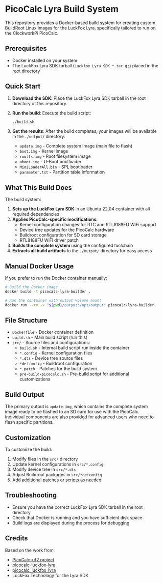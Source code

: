 # PicoCalc Lyra Build System

This repository provides a Docker-based build system for creating custom BuildRoot Linux images for the LuckFox Lyra, specifically tailored to run on the ClockworkPi PicoCalc.

## Prerequisites

- Docker installed on your system
- The LuckFox Lyra SDK tarball (`Luckfox_Lyra_SDK_*.tar.gz`) placed in the root directory

## Quick Start

1. **Download the SDK**: Place the LuckFox Lyra SDK tarball in the root directory of this repository.

2. **Run the build**: Execute the build script:
   ```bash
   ./build.sh
   ```

3. **Get the results**: After the build completes, your images will be available in the `./output/` directory:
   - `update.img` - Complete system image (main file to flash)
   - `boot.img` - Kernel image
   - `rootfs.img` - Root filesystem image
   - `uboot.img` - U-Boot bootloader
   - `MiniLoaderAll.bin` - SPL bootloader
   - `parameter.txt` - Partition table information

## What This Build Does

The build system:

1. **Sets up the LuckFox Lyra SDK** in an Ubuntu 22.04 container with all required dependencies
2. **Applies PicoCalc-specific modifications**:
   - Kernel configuration changes for RTC and RTL8188FU WiFi support
   - Device tree updates for the PicoCalc hardware
   - Buildroot configuration for SD card storage
   - RTL8188FU WiFi driver patch
3. **Builds the complete system** using the configured toolchain
4. **Extracts all build artifacts** to the `./output/` directory for easy access

## Manual Docker Usage

If you prefer to run the Docker container manually:

```bash
# Build the Docker image
docker build -t picocalc-lyra-builder .

# Run the container with output volume mount
docker run --rm -v "$(pwd)/output:/opt/output" picocalc-lyra-builder
```

## File Structure

- `Dockerfile` - Docker container definition
- `build.sh` - Main build script (run this)
- `src/` - Source files and configurations:
  - `build.sh` - Internal build script run inside the container
  - `*.config` - Kernel configuration files
  - `*.dts` - Device tree source files
  - `*defconfig` - Buildroot configuration
  - `*.patch` - Patches for the build system
  - `pre-build-picocalc.sh` - Pre-build script for additional customizations

## Build Output

The primary output is `update.img`, which contains the complete system image ready to be flashed to an SD card for use with the PicoCalc. Individual components are also provided for advanced users who need to flash specific partitions.

## Customization

To customize the build:

1. Modify files in the `src/` directory
2. Update kernel configurations in `src/*.config`
3. Modify device tree in `src/*.dts`
4. Adjust Buildroot packages in `src/*defconfig`
5. Add additional patches or scripts as needed

## Troubleshooting

- Ensure you have the correct LuckFox Lyra SDK tarball in the root directory
- Check that Docker is running and you have sufficient disk space
- Build logs are displayed during the process for debugging

## Credits

Based on the work from:
- [PicoCalc-uf2 project](https://github.com/cjstoddard/PicoCalc-uf2)
- [picocalc-luckfox-lyra](https://github.com/nekocharm/picocalc-luckfox-lyra)
- [picocalc_luckfox_lyra](https://github.com/hisptoot/picocalc_luckfox_lyra)
- LuckFox Technology for the Lyra SDK
